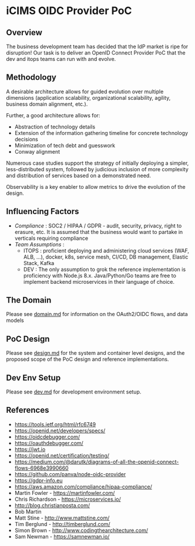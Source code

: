 # iCIMS OIDC Provider PoC

## Overview

The business development team has decided that the IdP market is ripe for disruption! Our task is to deliver an OpenID Connect Provider PoC that the dev and itops teams can run with and evolve.

## Methodology

A desirable architecture allows for guided evolution over multiple dimensions (application scalability, organizational scalability, agility, business domain alignment, etc.).

Further, a good architecture allows for:

* Abstraction of technology details
* Extension of the information gathering timeline for concrete technology decisions
* Minimization of tech debt and guesswork
* Conway alignment

Numerous case studies support the strategy of initially deploying a simpler, less-distributed system, followed by judicious inclusion of more complexity and distribution of services based on a demonstrated need.

Observability is a key enabler to allow metrics to drive the evolution of the design.


## Influencing Factors

* *Compliance* : SOC2 / HIPAA / GDPR - audit, security, privacy, right to erasure, etc. It is assumed that the business would want to partake in verticals requiring compliance
* *Team Assumptions* : 
  - ITOPS : proficient deploying and administering cloud services (WAF, ALB, ...), docker, k8s, service mesh, CI/CD, DB management, Elastic Stack, Kafka
  - DEV : The only assumption to grok the reference implementation is proficiency with Node.js 8.x. Java/Python/Go teams are free to implement backend microservices in their language of choice.

## The Domain

Please see [domain.md](./docs/domain.md) for information on the OAuth2/OIDC flows, and data models

## PoC Design

Please see [design.md](./docs/design.md) for the system and container level designs, and the proposed scope of the PoC design and reference implementations.

## Dev Env Setup

Please see [dev.md](./docs/dev.md) for development environment setup.

## References

* https://tools.ietf.org/html/rfc6749
* https://openid.net/developers/specs/
* https://oidcdebugger.com/
* https://oauthdebugger.com/
* https://jwt.io
* https://openid.net/certification/testing/
* https://medium.com/@darutk/diagrams-of-all-the-openid-connect-flows-6968e3990660
* https://github.com/panva/node-oidc-provider
* https://gdpr-info.eu
* https://aws.amazon.com/compliance/hipaa-compliance/
* Martin Fowler - https://martinfowler.com/
* Chris Richardson - https://microservices.io/
* http://blog.christianposta.com/
* Bob Martin 
* Matt Stine - http://www.mattstine.com/
* Tim Berglund - http://timberglund.com/
* Simon Brown - http://www.codingthearchitecture.com/
* Sam Newman - https://samnewman.io/
